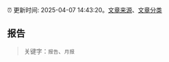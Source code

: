 :alarm_clock: 更新时间: 2025-04-07 14:43:20。[文章来源](/README.md)、[文章分类](/TAGS.md)

## 报告


> 关键字：`报告`、`月报`



